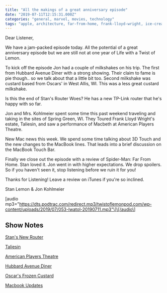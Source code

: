 ```yaml
---
title: "All the makings of a great anniversary episode"
date: "2019-07-11T12:15:31.000Z"
categories: "general, marvel, movies, technology"
tags: "apple, architecture, far-from-home, frank-lloyd-wright, ice-cream, internet, jon-kohlmeier, life-with-a-twist-of-lemon, mac, macbeth, macbook, milkshakes, movie-review, router, shakespeare, spiderman, stan-lemon, taliesin"
---
```


Dear Listener,

We have a jam-packed episode today. All the potential of a great anniversary episode but we are still not at one year of Life with a Twist of Lemon.

To kick off the episode Jon had a couple of milkshakes on his trip. The first from Hubbard Avenue Diner with a strong showing. Their claim to fame is pie though.. so we talk about that a little bit too. Second milkshake was custard based from Oscars' in West Allis, WI. This was a less great custard milkshake.

Is this the end of Stan's Router Woes? He has a new TP-Link router that he's happy with so far.

Jon and Mrs. Kohlmeier spent some time this past weekend traveling and taking in the sites of Spring Green, WI. They Toured Frank Lloyd Wright's estate, Taliesin, and saw a performance of Macbeth at American Players Theatre.

New Mac news this week. We spend some time talking about 3D Touch and the new changes to the MacBook lines. That leads into a brief discussion on the MacBook Touch Bar.

Finally we close out the episode with a review of Spider-Man: Far From Home. Stan loved it. Jon went in with higher expectations. We drop spoilers. So if you haven't seen it, stop listening before we ruin it for you!

Thanks for Listening! Leave a review on iTunes if you're so inclined.

Stan Lemon & Jon Kohlmeier

\[audio mp3="https://dts.podtrac.com/redirect.mp3/twistoflemonpod.com/wp-content/uploads/2019/07/053-lwatol-20190711.mp3"\]\[/audio\]

## Show Notes

[Stan's New Router](https://amzn.to/2Y2cJIs)

[Taliesin](https://www.taliesinpreservation.org)

[American Players Theatre](https://americanplayers.org)

[Hubbard Avenue Diner](https://hubbardavenuediner.com)

[Oscar's Frozen Custard](http://www.oscarscustard.com)

[Macbook Updates](https://www.apple.com/newsroom/2019/07/macbook-air-and-macbook-pro-updated-for-back-to-school-season/)
